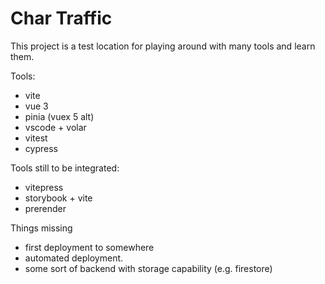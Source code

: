 Char Traffic
============

This project is a test location for playing around with many tools and learn
them.

Tools:

- vite
- vue 3
- pinia (vuex 5 alt)
- vscode + volar
- vitest
- cypress

Tools still to be integrated:

- vitepress
- storybook + vite
- prerender

Things missing

- first deployment to somewhere
- automated deployment.
- some sort of backend with storage capability (e.g. firestore)
